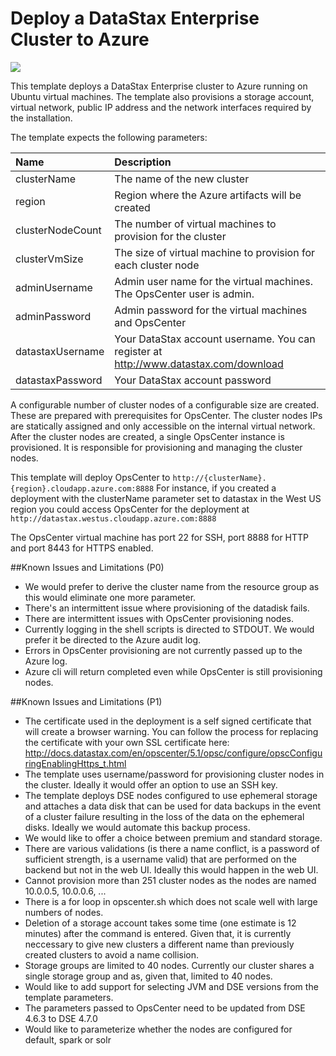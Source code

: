 # Deploy a DataStax Enterprise Cluster to Azure

<a href="https://portal.azure.com/#create/Microsoft.Template/uri/https%3A%2F%2Fraw.githubusercontent.com%2FDSPN%2Fazure-arm-dse%2Fmaster%2Fazuredeploy.json" target="_blank">
    <img src="http://azuredeploy.net/deploybutton.png"/>
</a>

This template deploys a DataStax Enterprise cluster to Azure running on Ubuntu virtual machines. The template also provisions a storage account, virtual network, public IP address and the network interfaces required by the installation.

The template expects the following parameters:

| Name   | Description |
|:--- |:---|
| clusterName | The name of the new cluster |
| region | Region where the Azure artifacts will be created |
| clusterNodeCount | The number of virtual machines to provision for the cluster |
| clusterVmSize | The size of virtual machine to provision for each cluster node |
| adminUsername  | Admin user name for the virtual machines.  The OpsCenter user is admin. |
| adminPassword  | Admin password for the virtual machines and OpsCenter |
| datastaxUsername | Your DataStax account username.  You can register at http://www.datastax.com/download |
| datastaxPassword | Your DataStax account password |

A configurable number of cluster nodes of a configurable size are created.  These are prepared with prerequisites for OpsCenter. The cluster nodes IPs are statically assigned and only accessible on the internal virtual network.  After the cluster nodes are created, a single OpsCenter instance is provisioned.  It is responsible for provisioning and managing the cluster nodes.

This template will deploy OpsCenter to `http://{clusterName}.{region}.cloudapp.azure.com:8888` For instance, if you created a deployment with the clusterName parameter set to datastax in the West US region you could access OpsCenter for the deployment at `http://datastax.westus.cloudapp.azure.com:8888`

The OpsCenter virtual machine has port 22 for SSH, port 8888 for HTTP and port 8443 for HTTPS enabled.  

##Known Issues and Limitations (P0)
- We would prefer to derive the cluster name from the resource group as this would eliminate one more parameter.
- There's an intermittent issue where provisioning of the datadisk fails.
- There are intermittent issues with OpsCenter provisioning nodes.
- Currently logging in the shell scripts is directed to STDOUT.  We would prefer it be directed to the Azure audit log.
- Errors in OpsCenter provisioning are not currently passed up to the Azure log.
- Azure cli will return completed even while OpsCenter is still provisioning nodes.

##Known Issues and Limitations (P1)
- The certificate used in the deployment is a self signed certificate that will create a browser warning.  You can follow the process for replacing the certificate with your own SSL certificate here: http://docs.datastax.com/en/opscenter/5.1/opsc/configure/opscConfiguringEnablingHttps_t.html
- The template uses username/password for provisioning cluster nodes in the cluster. Ideally it would offer an option to use an SSH key.
- The template deploys DSE nodes configured to use ephemeral storage and attaches a data disk that can be used for data backups in the event of a cluster failure resulting in the loss of the data on the ephemeral disks.  Ideally we would automate this backup process.
- We would like to offer a choice between premium and standard storage.
- There are various validations (is there a name conflict, is a password of sufficient strength, is a username valid) that are performed on the backend but not in the web UI.  Ideally this would happen in the web UI.
- Cannot provision more than 251 cluster nodes as the nodes are named 10.0.0.5, 10.0.0.6, ...
- There is a for loop in opscenter.sh which does not scale well with large numbers of nodes.
- Deletion of a storage account takes some time (one estimate is 12 minutes) after the command is entered.  Given that, it is currently neccessary to give new clusters a different name than previously created clusters to avoid a name collision.
- Storage groups are limited to 40 nodes.  Currently our cluster shares a single storage group and as, given that, limited to 40 nodes.
- Would like to add support for selecting JVM and DSE versions from the template parameters.
- The parameters passed to OpsCenter need to be updated from DSE 4.6.3 to DSE 4.7.0
- Would like to parameterize whether the nodes are configured for default, spark or solr

